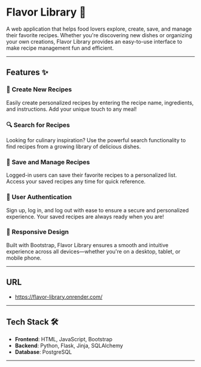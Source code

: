 # **Flavor Library** 🍴  
A web application that helps food lovers explore, create, save, and manage their favorite recipes. Whether you're discovering new dishes or organizing your own creations, Flavor Library provides an easy-to-use interface to make recipe management fun and efficient.

---

## **Features** ✨

### 📝 **Create New Recipes**  
Easily create personalized recipes by entering the recipe name, ingredients, and instructions. Add your unique touch to any meal!

### 🔍 **Search for Recipes**  
Looking for culinary inspiration? Use the powerful search functionality to find recipes from a growing library of delicious dishes.

### 💾 **Save and Manage Recipes**  
Logged-in users can save their favorite recipes to a personalized list. Access your saved recipes any time for quick reference.

### 🔑 **User Authentication**  
Sign up, log in, and log out with ease to ensure a secure and personalized experience. Your saved recipes are always ready when you are!

### 📱 **Responsive Design**  
Built with Bootstrap, Flavor Library ensures a smooth and intuitive experience across all devices—whether you're on a desktop, tablet, or mobile phone.

---

## **URL**

- https://flavor-library.onrender.com/

---

## **Tech Stack** 🛠️

- **Frontend**: HTML, JavaScript, Bootstrap
- **Backend**: Python, Flask, Jinja, SQLAlchemy
- **Database**: PostgreSQL

---